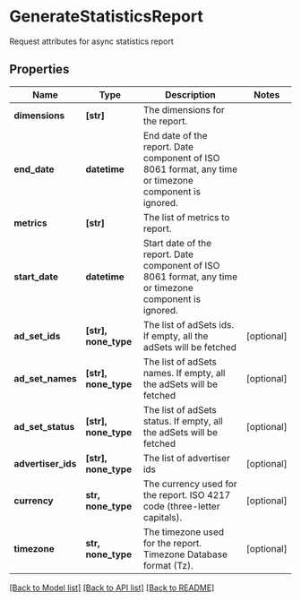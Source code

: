 # GenerateStatisticsReport

Request attributes for async statistics report

## Properties
Name | Type | Description | Notes
------------ | ------------- | ------------- | -------------
**dimensions** | **[str]** | The dimensions for the report. | 
**end_date** | **datetime** | End date of the report. Date component of ISO 8061 format, any time or timezone component is ignored. | 
**metrics** | **[str]** | The list of metrics to report. | 
**start_date** | **datetime** | Start date of the report. Date component of ISO 8061 format, any time or timezone component is ignored. | 
**ad_set_ids** | **[str], none_type** | The list of adSets ids. If empty, all the adSets will be fetched | [optional] 
**ad_set_names** | **[str], none_type** | The list of adSets names. If empty, all the adSets will be fetched | [optional] 
**ad_set_status** | **[str], none_type** | The list of adSets status. If empty, all the adSets will be fetched | [optional] 
**advertiser_ids** | **[str], none_type** | The list of advertiser ids | [optional] 
**currency** | **str, none_type** | The currency used for the report. ISO 4217 code (three-letter capitals). | [optional] 
**timezone** | **str, none_type** | The timezone used for the report. Timezone Database format (Tz). | [optional] 

[[Back to Model list]](../README.md#documentation-for-models) [[Back to API list]](../README.md#documentation-for-api-endpoints) [[Back to README]](../README.md)


